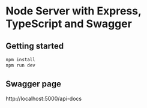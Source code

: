 # Node Server with Express, TypeScript and Swagger

## Getting started

```bash
npm install
npm run dev
```

## Swagger page

http://localhost:5000/api-docs